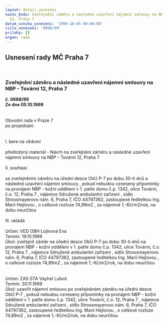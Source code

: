 ```yaml
---
layout: detail_usneseni
nazev_bodu: Zveřejnění záměru a následné uzavření nájemní smlouvy na NBP - Tovární
  12, Praha 7
datum_vzniku_usneseni: '1999-10-05 00:00:00'
cislo_usneseni: '0688/99'
prilohy: []
organ: rada
---
```

<div id="ucUsn_pList" class="usn">
	<span><h2>Usnesení rady MČ Praha 7 </h2>
<br></span><div class="standBody">
<span><h3>Zveřejnění záměru a následné uzavření nájemní smlouvy na NBP - Tovární 12, Praha 7</h3></span><div class="center">
		<strong>č. 0688/99</strong><br>
	</div>
<div class="center">
		<strong>Ze dne 05.10.1999</strong><br><br>
	</div>
<br>Obvodní rada v Praze 7<br>po projednání<br><br><br>I.	bere na vědomí<br><br> předložený materiál - Návrh na zveřejnění záměru a následné uzavření nájemní smlouvy na NBP - Tovární 12, Praha 7<br><br>II.	souhlasí <br><br>se zveřejněním záměru na úřední desce ObÚ P-7 po dobu 30-ti dnů a následné uzavření nájemní smlouvy , pokud nebudou vzneseny připomínky na pronájem NBP - kožní oddělení v 1. patře domu č.p. 1342, ulice Tovární, č.o. 12, Praha 7 , nájemce Sdružené ambulantní zařízení , sídlo Strossmayerovo nám. 6, Praha 7, IČO 44797362, zastoupené ředitelkou  Ing. Marií  Hejlovou , o celkové rozloze 74,89m2 , za nájemné 1,-Kč/m2/rok, na dobu neurčitou <br><br>III.	ukládá <br><br> Určen:	     	VED OBH Lojínová Eva<br>Termín: 19.10.1999<br>Úkol:	zveřejnit  záměr na úřední desce ObÚ P-7 po dobu 30-ti dnů na pronájem NBP - kožní oddělení v 1. patře domu č.p. 1342, ulice Tovární, č.o. 12, Praha 7 , nájemce Sdružené ambulantní zařízení , sídlo Strossmayerovo nám. 6, Praha 7, IČO 44797362, zastoupené ředitelkou  Ing. Marií  Hejlovou , o celkové rozloze 74,89m2 , za nájemné 1,-Kč/m2/rok, na dobu neurčitou <br><br> <br> Určen:	     	ZAS STA Vayhel Luboš<br>Termín: 30.11.1999<br>Úkol:	uzavřít nájemní smlouvu po zveřejněném záměru na úřední desce ObÚ P-7 , pokud nebudou vzneseny připomínky na pronájem NBP - kožní oddělení v 1. patře domu č.p. 1342, ulice Tovární, č.o. 12, Praha 7 , nájemce Sdružené ambulantní zařízení , sídlo Strossmayerovo nám. 6, Praha 7, IČO 44797362, zastoupené ředitelkou  Ing. Marií  Hejlovou , o celkové rozloze 74,89m2 , za nájemné 1,-Kč/m2/rok, na dobu neurčitou <br>
</div>
</div>